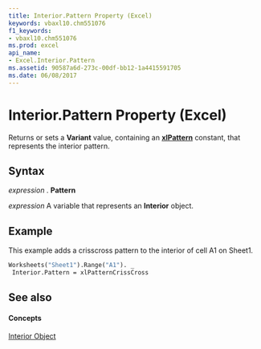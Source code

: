```yaml
---
title: Interior.Pattern Property (Excel)
keywords: vbaxl10.chm551076
f1_keywords:
- vbaxl10.chm551076
ms.prod: excel
api_name:
- Excel.Interior.Pattern
ms.assetid: 90587a6d-273c-00df-bb12-1a4415591705
ms.date: 06/08/2017
---
```



# Interior.Pattern Property (Excel)

Returns or sets a  **Variant** value, containing an **[xlPattern](xlpattern-enumeration-excel.md)** constant, that represents the interior pattern.


## Syntax

 _expression_ . **Pattern**

 _expression_ A variable that represents an **Interior** object.


## Example

This example adds a crisscross pattern to the interior of cell A1 on Sheet1.


```vb
Worksheets("Sheet1").Range("A1"). _ 
 Interior.Pattern = xlPatternCrissCross
```


## See also


#### Concepts


[Interior Object](interior-object-excel.md)

